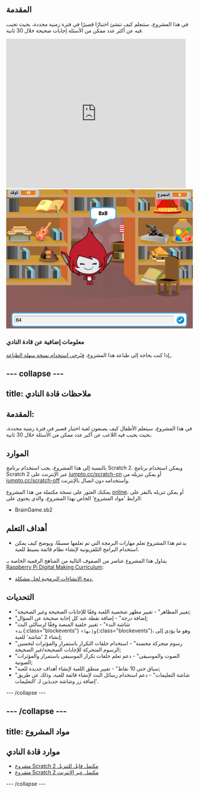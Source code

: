 ## المقدمة

في هذا المشروع، ستتعلم كيف تنشئ اختبارًا قصيرًا في فترة زمنية محددة، بحيث تجيب فيه عن أكثر عدد ممكن من الأسئلة إجابات صحيحة خلال 30 ثانية.

<div class="scratch-preview">
  <iframe allowtransparency="true" width="485" height="402" src="https://scratch.mit.edu/projects/embed/42225768/?autostart=false" frameborder="0"></iframe>
  <img src="images/brain-final.png">
</div>

### معلومات إضافية عن قادة النادي

إذا كنت بحاجة إلى طباعة هذا المشروع، [ فيُرجى استخدام نسخة سهلة الطباعة.](https://projects.raspberrypi.org/en/projects/brain-game/print).

## \--- collapse \---

## title: ملاحظات قادة النادي

## المقدمة:

في هذا المشروع، سيتعلم الأطفال كيف يصنعون لعبة اختبار قصير في فترة زمنية محددة، بحيث يجيب فيه اللاعب عن أكبر عدد ممكن من الأسئلة خلال 30 ثانية.

## الموارد

بالنسبة إلى هذا المشروع، يجب استخدام برنامج Scratch 2. ويمكن استخدام برنامج Scratch 2 عبر الإنترنت على [jumpto.cc/scratch-on](http://jumpto.cc/scratch-on) أو يمكن تنزيله من [jumpto.cc/scratch-off](http://jumpto.cc/scratch-off) واستخدامه دون اتصال بالإنترنت.

يمكنك العثور على نسخة مكتملة من هذا المشروع [online](http://scratch.mit.edu/projects/42225768/#editor)، أو يمكن تنزيله بالنقر على الرابط 'مواد المشروع' الخاص بهذا المشروع، والذي يحتوي على:

* BrainGame.sb2

## أهداف التعلم

* يدعم هذا المشروع تعلم مهارات البرمجة التي تم تعلمها مسبقًا، ويوضح كيف يمكن استخدام البرامج التلفزيونية لإنشاء نظام قائمة بسيط للعبة.

يتناول هذا المشروع عناصر من الصفوف التالية من المناهج الرقمية الخاصة بـ [Raspberry Pi Digital Making Curriculum](http://rpf.io/curriculum):

* [دمج الإنشاءات البرمجية لحل مشكلة.](https://www.raspberrypi.org/curriculum/programming/builder)

## التحديات

* "تغيير المظاهر" - تغيير مظهر شخصية اللعبة وفقًا للإجابات الصحيحة وغير الصحيحة;
* "إضافة درجة" - إضافة نقطة عند كل إجابة صحيحة عن السؤال;
* "شاشة البدء" - تغيير خلفية المنصة وفقًا لرسالتَي البث `بدء`{:class="blockevents"} و`إنهاء`{:class="blockevents"}، وهو ما يؤدي إلى إنشاء 2 'شاشة' للعبة;
* "رسوم متحركة محسنة" - استخدام حلقات التكرار باستمرار والمؤثرات لتحسين الرسوم المتحركة للإجابات الصحيحة/غير الصحيحة;
* "الصوت والموسيقى" - دعم تعلم حلقات تكرار الموسيقى باستمرار والمؤثرات الصوتية;
* "سباق حتى 10 نقاط" - تغيير منطق اللعبة لإنشاء أهداف جديدة للعبة;
* "شاشة التعليمات" - دعم استخدام رسائل البث لإنشاء قائمة للعبة، وذلك عن طريق إضافة زر وشاشة جديدَين لـ 'التعليمات'.

\--- /collapse \---

## \--- /collapse \---

## title: مواد المشروع

## موارد قادة النادي

* [مشروع Scratch 2 مكتمل قابل للتنزيل](resources/BrainGame.sb2)
* [مشروع Scratch 2 مكتمل عبر الإنترنت](http://scratch.mit.edu/projects/42225768/#editor)

\--- /collapse \---